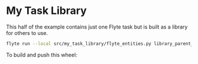 # My Task Library

This half of the example contains just one Flyte task but is built as a library for others to use.

```bash
flyte run --local src/my_task_library/flyte_entities.py library_parent_task
```

To build and push this wheel:
